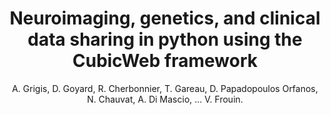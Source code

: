 ---
author: A. Grigis, D. Goyard, R. Cherbonnier, T. Gareau, D. Papadopoulos Orfanos, N. Chauvat, A. Di Mascio, ... V. Frouin.
title: Neuroimaging, genetics, and clinical data sharing in python using the CubicWeb framework
journal: Frontiers in Neuroinformatics
year: 2017
type: article
doi: 10.3389/fninf.2017.00018
team: yes
volume: 11
---